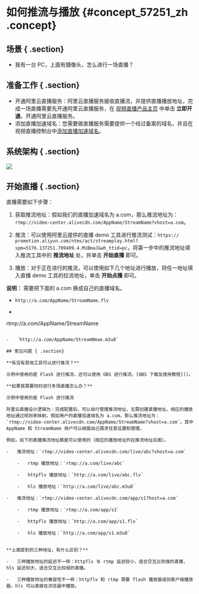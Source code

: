 # 如何推流与播放 {#concept_57251_zh .concept}

## 场景 { .section}

-   我有一台 PC，上面有摄像头，怎么进行一场直播？

## 准备工作 { .section}

-   开通阿里云直播服务：阿里云直播服务接收直播流，并提供直播播放地址，完成一场直播需要先开通阿里云直播服务，在 [视频直播产品主页](https://www.aliyun.com/product/live?spm=5176.8142029.388261.335.hZ2ekN) 中单击 **立即开通**，开通阿里云直播服务。
-   添加直播加速域名：您需要做直播服务需要提供一个经过备案的域名，并且在视频直播控制台中[添加直播加速域名](../../../../cn.zh-CN/用户指南/域名管理/管理域名/添加域名.md#)。

## 系统架构 { .section}

![](http://docs-aliyun.cn-hangzhou.oss.aliyun-inc.com/assets/pic/57251/cn_zh/1501383696459/%E6%8E%A8%E6%B5%81.png)

## 开始直播 { .section}

直播需要如下步骤：

1.  获取推流地址：假如我们的直播加速域名为 a.com，那么推流地址为：`rtmp://video-center.alivecdn.com/AppName/StreamName?vhost=a.com`。

2.  推流：可以使用阿里云提供的直播 demo 工具进行推流测试：`https:// promotion.aliyun.com/ntms/act/streamplay.html?spm=5176.137251.709409.4.MiBmaJ&wh_ttid=pc`，将第一步中的推流地址填入推流工具中的 **推流地址** 处，并单击 **开始直播** 即可。

3.  播放：对于正在进行的推流，可以使用如下几个地址进行播放，将任一地址填入直播 demo 工具的拉流地址，单击 **开始点播** 即可。

**说明：** 需要把下面的 a.com 换成自己的直播域名。

-   `http://a.com/AppName/StreamName.flv`
-   ```
rtmp://a.com/AppName/StreamName
```

-   `http://a.com/AppName/StreamNmae.m3u8`

## 常见问题 { .section}

**有没有其他工具可以进行推流？**

示例中使用的是 Flash 进行推流，还可以使用 OBS 进行推流，[OBS 下载及使用教程]()。

**如果我需要同时进行多场直播怎么办？**

示例中使用的是 Flash 进行推流

阿里云直播设计逻辑为：完成配置后，可以自行管理推流地址，无需创建直播地址，相应的播放地址通过规则来映射。假如用户的直播加速域名为 a.com，那么推流地址为：`rtmp://video-center.alivecdn.com/AppName/StreamName?vhost=a.com`。其中 AppName 和 StreamName 用户可以根据自己需求任意设置和管理。

例如，如下的直播推流地址都是可以使用的（相应的播放地址列在推流地址后面）。

-   推流地址：`rtmp://video-center.alivecdn.com/live/abc?vhost=a.com` 

    -   rtmp 播放地址：`rtmp://a.com/live/abc` 

    -   httpflv 播放地址：`http://a.com/live/abc.flv` 

    -   hls 播放地址：`http://a.com/live/abc.m3u8` 

-   推流地址：`rtmp://video-center.alivecdn.com/app/s1?host=a.com` 

    -   rtmp 播放地址：`rtmp://a.com/app/s1` 

    -   httpflv 播放地址：`http://a.com/app/s1.flv` 

    -   hls 播放地址：`http://a.com/app/s1.m3u8` 


**上面提到的三种地址，有什么区别？**

-   三种播放地址的延迟不一样：httpflv 与 rtmp 延迟较小，适合交互比较强的直播，hls 延迟较大，适合交互比较弱的直播。

-   三种播放地址的兼容性不一样：httpflv 和 rtmp 需要 flash 播放器或则客户端播放器，hls 可以直接在浏览器中播放。


